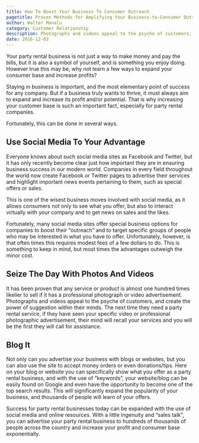 ```yaml
---
title: How To Boost Your Business To Consumer Outreach
pagetitle: Proven Methods for Amplifying Your Business-to-Consumer Outreach
author: Walter Manalu
category: Customer Relationship
description: Photographs and videos appeal to the psyche of customers, and create the power of suggestion within their minds.
date: 2016-12-03
---
```

<p>Your party rental business is not just a way to make money and pay the bills, but it is also a symbol of yourself, and is something you enjoy doing. However true this may be, why not learn a few ways to expand your consumer base and increase profits?</p><p>Staying in business is important, and the most elementary point of success for any company. But if a business truly wants to thrive, it must always aim to expand and increase its profit and/or potential. That is why increasing your customer base is such an important fact, especially for party rental companies.</p><p>Fortunately, this can be done in several ways.</p><h2>Use Social Media To Your Advantage</h2><p>Everyone knows about such social media sites as Facebook and Twitter, but it has only recently become clear just how important they are in ensuring business success in our modern world. Companies in every field throughout the world now create Facebook or Twitter pages to advertise their services and highlight important news events pertaining to them, such as special offers or sales. </p><p>This is one of the wisest business moves involved with social media, as it allows consumers not only to see what you offer, but also to interact virtually with your company and to get news on sales and the likes.</p><p>Fortunately, many social media sites offer special business options for companies to boost their “outreach” and to target specific groups of people who may be interested in what you have to offer. Unfortunately, however, is that often times this requires modest fees of a few dollars to do. This is something to keep in mind, but most times the advantages outweigh the minor cost.</p><h2>Seize The Day With Photos And Videos</h2><p>It has been proven that any service or product is almost one hundred times likelier to sell if it has a professional photograph or video advertisement. Photographs and videos appeal to the psyche of customers, and create the power of suggestion within their minds. The next time they need a party rental service, if they have seen your specific video or professional photographic advertisement, their mind will recall your services and you will be the first they will call for assistance.</p><h2>Blog It</h2><p>Not only can you advertise your business with blogs or websites, but you can also use the site to accept money orders or even donations/tips. Here on your blog or website you can specifically show what you offer as a party rental business, and with the use of “keywords”, your website/blog can be easily found on Google and even have the opportunity to become one of the top search results. This will significantly expand the popularity of your business, and thousands of people will learn of your offers.</p><p>Success for party rental businesses today can be expanded with the use of social media and online resources. With a little ingenuity and “sales talk”, you can advertise your party rental business to hundreds of thousands of people across the country and increase your profit and consumer base exponentially. </p>